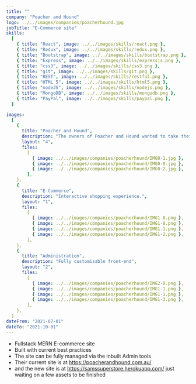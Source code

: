 ```yaml
---
title: ""
company: "Poacher and Hound"
logo: ../../images/companies/poacherhound.jpg
jobTitle: "E-Commerce site"
skills:
  [
    { title: "React", image: ../../images/skills/react.png },
    { title: "Redux", image: ../../images/skills/redux.png },
    { title: "Bootstrap", image: ../../images/skills/bootstrap.png },
    { title: "Express", image: ../../images/skills/expressjs.png },
    { title: "css3", image: ../../images/skills/css3.png },
    { title: "git", image: ../../images/skills/git.png },
    { title: "REST", image: ../../images/skills/restful.png },
    { title: "HTML 5", image: ../../images/skills/html5.png },
    { title: "nodeJS", image: ../../images/skills/nodejs.png },
    { title: "MongoDB", image: ../../images/skills/mongodb.png },
    { title: "PayPal", image: ../../images/skills/paypal.png },
  ]

images:
  [
    {
      title: "Poacher and Hound",
      description: "The owners of Poacher and Hound wanted to take their catering business online .",
      layout: "4",
      files:
        [
          { image: ../../images/companies/poacherhound/IMG0-1.jpg },
          { image: ../../images/companies/poacherhound/IMG0-0.jpg },
          { image: ../../images/companies/poacherhound/IMG0-2.jpg },
        ],
    },
    {
      title: "E-Commerce",
      description: "Interactive shopping experience.",
      layout: "1",
      files:
        [
          { image: ../../images/companies/poacherhound/IMG1-0.png },
          { image: ../../images/companies/poacherhound/IMG1-0.png },
          { image: ../../images/companies/poacherhound/IMG1-1.png },
          { image: ../../images/companies/poacherhound/IMG1-2.png },
        ],
    },
    {
      title: "Administration",
      description: "Fully customizable front-end",
      layout: "2",
      files:
        [
          { image: ../../images/companies/poacherhound/IMG2-0.png },
          { image: ../../images/companies/poacherhound/IMG1-1.png },
          { image: ../../images/companies/poacherhound/IMG1-1.png },
          { image: ../../images/companies/poacherhound/IMG1-3.png },
        ],
    },
  ]
dateFrom: "2021-07-01"
dateTo: "2021-10-01"
---
```


- Fullstack MERN E-commerce site
- Built with current best practices
- The site can be fully managed via the inbuilt Admin tools
- Their current site is at https://poacherandhound.com.au/
- and the new site is at https://samssuperstore.herokuapp.com/ just waiting on a few assets to be finished
